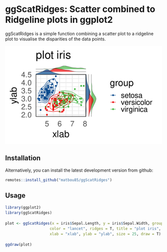 

# ggScatRidges: Scatter combined to Ridgeline plots in ggplot2

ggScatRidges is a simple function combining a scatter plot to a ridgeline plot to visualise the disparities of the data points.

![An example of a plot that this package generates](misc/img/Rplot01.svg)

## Installation

<!-- remove this when released to CRAN

Please install the stable release from CRAN:

``` r
install.packages("ggScatRidges")
```

-->


Alternatively, you can install the latest development version from
github:

``` r
remotes::install_github("matbou85/ggScatRidges")
```

## Usage

``` r
library(ggplot2)
library(ggScatRidges)
    
plot <- ggScatRidges(x = iris$Sepal.Length, y = iris$Sepal.Width, group= iris$Species, 
                    color = "lancet", ridges = T, title = "plot iris",
                    xlab = "xlab", ylab = "ylab", size = 25, draw = T) 

ggdraw(plot)

```



